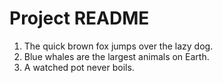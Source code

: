 # Project README

1. The quick brown fox jumps over the lazy dog.
2. Blue whales are the largest animals on Earth.
3. A watched pot never boils.
